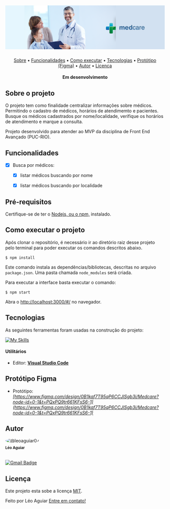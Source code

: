 
<h1 align="center">
    <img alt="Medcare" title="#Medcare" src="./src/assets/images/topo.png" />
</h1>


<p align="center">
 <a href="#sobre-o-projeto">Sobre</a> •
 <a href="#funcionalidades">Funcionalidades</a> •
 <a href="#como-executar-o-projeto">Como executar</a> • 
 <a href="#tecnologias">Tecnologias</a> •  
 <a href="#protótipo-figma">Protótipo (Figma)</a> •  
 <a href="#autor">Autor</a> • 
 <a href="#licença">Licença</a>
</p>


<h4 align="center"> 
	Em desenvolvimento
</h4>

## Sobre o projeto

O projeto tem como finalidade centralizar informações sobre médicos. Permitindo o cadastro de médicos, horários de atendimemto e pacientes. Busque os médicos cadastrados por nome/localidade, verifique os horários de atendimento e marque a consulta. 

Projeto desenvolvido para atender ao MVP da disciplina de Front End Avançado (PUC-RIO).



## Funcionalidades

- [x] Busca por médicos: 
  - [x] listar médicos buscando por nome
  - [x] listar médicos buscando por localidade




## Pré-requisitos

Certifique-se de ter o [Nodejs, ou o npm,](https://nodejs.org/en/download/) instalado. 



## Como executar o projeto

Após clonar o repositório, é necessário ir ao diretório raiz desse projeto pelo terminal para poder executar os comandos descritos abaixo.

```
$ npm install
```

Este comando instala as dependências/bibliotecas, descritas no arquivo `package.json`. Uma pasta chamada `node_modules` será criada.

Para executar a interface basta executar o comando: 

```
$ npm start
```

Abra o [http://localhost:3000/#/](http://localhost:3000/#/) no navegador.


##  Tecnologias

As seguintes ferramentas foram usadas na construção do projeto:


[![My Skills](https://skillicons.dev/icons?i=react,bootstrap,figma&perline=3)](https://skillicons.dev)

#### **Utilitários**

-   Editor:  **[Visual Studio Code](https://code.visualstudio.com/)**

##  Protótipo Figma

-   Protótipo:  *[https://www.figma.com/design/0B1kaf7T95qP6CCJlSgb3i/Medcare?node-id=0-1&t=PQxPQ9tr661KFsS6-1](https://www.figma.com/design/0B1kaf7T95qP6CCJlSgb3i/Medcare?node-id=0-1&t=PQxPQ9tr661KFsS6-1)*
## Autor

 <img src="https://avatars.githubusercontent.com/u/131842850?v=4" alt="@leoaguiar07" size="100" height="100" width="100" data-view-component="true" class="avatar circle" style="border-radius: 50%;">
 <br />
 <sub><b>Léo Aguiar</b></sub></a> 
 <br /><br />


[![Gmail Badge](https://img.shields.io/badge/-leorodriguesaguiar@gmail.com-c14438?style=flat-square&logo=Gmail&logoColor=white&link=mailto:tgmarinho@gmail.com)](mailto:leorodriguesaguiar@gmail.com)



## Licença

Este projeto esta sobe a licença [MIT](./LICENSE).

Feito por Léo Aguiar [Entre em contato!](mailto:leorodriguesaguiar@gmail.com)
